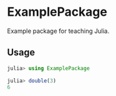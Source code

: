 # ExamplePackage

Example package for teaching Julia.

## Usage

```julia
julia> using ExamplePackage

julia> double(3)
6
```
